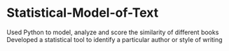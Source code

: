 # Statistical-Model-of-Text


Used Python to model, analyze and score the similarity of different books
Developed a statistical tool to identify a particular author or style of writing
